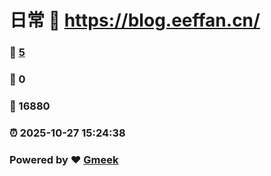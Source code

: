 # 日常 :link: https://blog.eeffan.cn/ 
### :page_facing_up: [5](https://blog.eeffan.cn//tag.html) 
### :speech_balloon: 0 
### :hibiscus: 16880 
### :alarm_clock: 2025-10-27 15:24:38 
### Powered by :heart: [Gmeek](https://github.com/Meekdai/Gmeek)
